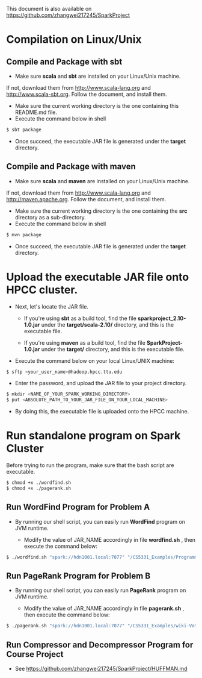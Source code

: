 This document is also available on <https://github.com/zhangwei217245/SparkProject>

# Compilation on Linux/Unix
## Compile and Package with sbt
* Make sure **scala** and **sbt** are installed on your Linux/Unix machine.

If not, download them from <http://www.scala-lang.org> and <http://www.scala-sbt.org>. Follow the document, and install them.

* Make sure the current working directory is the one containing this README.md file.
* Execute the command below in shell

```bash
$ sbt package
```

* Once succeed, the executable JAR file is generated under the **target** directory.

## Compile and Package with maven

* Make sure **scala** and **maven** are installed on your Linux/Unix machine.

If not, download them from <http://www.scala-lang.org> and <http://maven.apache.org>. Follow the document, and install them.

* Make sure the current working directory is the one containing the **src** directory as a sub-directory.
* Execute the command below in shell

```bash
$ mvn package
```

* Once succeed, the executable JAR file is generated under the **target** directory.

# Upload the executable JAR file onto HPCC cluster.

* Next, let's locate the JAR file.

    + If you're using **sbt** as a build tool, find the file **sparkproject_2.10-1.0.jar** under the **target/scala-2.10/** directory, and this is the executable file.

    + If you're using **maven** as a build tool, find the file **SparkProject-1.0.jar** under the **target/** directory, and this is the executable file.

* Execute the command below on your local Linux/UNIX machine:

```bash
$ sftp <your_user_name>@hadoop.hpcc.ttu.edu
```

* Enter the password, and upload the JAR file to your project directory.

```bash
$ mkdir <NAME_OF_YOUR_SPARK_WORKING_DIRECTORY>
$ put <ABSOLUTE_PATH_TO_YOUR_JAR_FILE_ON_YOUR_LOCAL_MACHINE>
```

* By doing this, the executable file is uploaded onto the HPCC machine.


# Run standalone program on Spark Cluster

Before trying to run the program, make sure that the bash script are executable.

```bash
$ chmod +x ./wordfind.sh
$ chmod +x ./pagerank.sh
```

## Run **WordFind** Program for Problem A

* By running our shell script, you can easily run **WordFind** program on JVM runtime.

    + Modify the value of JAR_NAME accordingly in file **wordfind.sh** , then execute the command below:

```bash
$ ./wordfind.sh "spark://hdn1001.local:7077" "/CS5331_Examples/Programming_Project_Dataset.txt" "Apple"
```

## Run **PageRank** Program for Problem B

* By running our shell script, you can easily run **PageRank** program on JVM runtime.

    + Modify the value of JAR_NAME accordingly in file **pagerank.sh** , then execute the command below:

```bash
$ ./pagerank.sh "spark://hdn1001.local:7077" "/CS5331_Examples/wiki-Vote.txt" "10"
```

## Run **Compressor** and **Decompressor** Program for Course Project

* See <https://github.com/zhangwei217245/SparkProject/HUFFMAN.md>
